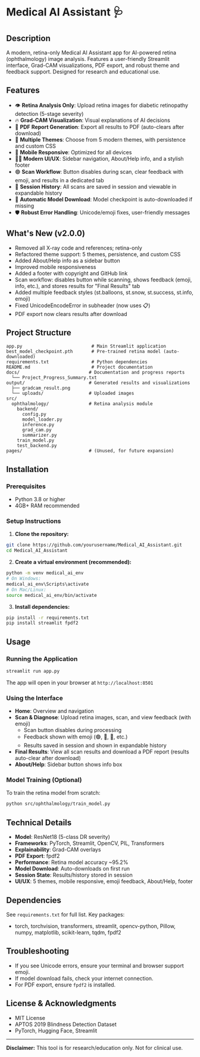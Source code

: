 # Medical AI Assistant 🩺

## Description
A modern, retina-only Medical AI Assistant app for AI-powered retina (ophthalmology) image analysis. Features a user-friendly Streamlit interface, Grad-CAM visualizations, PDF export, and robust theme and feedback support. Designed for research and educational use.

## Features
- 👁️ **Retina Analysis Only**: Upload retina images for diabetic retinopathy detection (5-stage severity)
- 🔥 **Grad-CAM Visualization**: Visual explanations of AI decisions
- 📄 **PDF Report Generation**: Export all results to PDF (auto-clears after download)
- 🎨 **Multiple Themes**: Choose from 5 modern themes, with persistence and custom CSS
- 📱 **Mobile Responsive**: Optimized for all devices
- 🧑‍💻 **Modern UI/UX**: Sidebar navigation, About/Help info, and a stylish footer
- 🟢 **Scan Workflow**: Button disables during scan, clear feedback with emoji, and results in a dedicated tab
- 📝 **Session History**: All scans are saved in session and viewable in expandable history
- 🧾 **Automatic Model Download**: Model checkpoint is auto-downloaded if missing
- 🛡️ **Robust Error Handling**: Unicode/emoji fixes, user-friendly messages

## What's New (v2.0.0)
- Removed all X-ray code and references; retina-only
- Refactored theme support: 5 themes, persistence, and custom CSS
- Added About/Help info as a sidebar button
- Improved mobile responsiveness
- Added a footer with copyright and GitHub link
- Scan workflow: disables button while scanning, shows feedback (emoji, info, etc.), and stores results for "Final Results" tab
- Added multiple feedback styles (st.balloons, st.snow, st.success, st.info, emoji)
- Fixed UnicodeEncodeError in subheader (now uses 📋)
- PDF export now clears results after download

## Project Structure
```
app.py                          # Main Streamlit application
best_model_checkpoint.pth       # Pre-trained retina model (auto-downloaded)
requirements.txt                # Python dependencies
README.md                       # Project documentation
docs/                          # Documentation and progress reports
  └── Project_Progress_Summary.txt
output/                        # Generated results and visualizations
  ├── gradcam_result.png
  └── uploads/                 # Uploaded images
src/
  ophthalmology/               # Retina analysis module
    backend/
      config.py
      model_loader.py
      inference.py
      grad_cam.py
      summarizer.py
    train_model.py
    test_backend.py
pages/                         # (Unused, for future expansion)
```

## Installation

### Prerequisites
- Python 3.8 or higher
- 4GB+ RAM recommended

### Setup Instructions
1. **Clone the repository:**
```bash
git clone https://github.com/yourusername/Medical_AI_Assistant.git
cd Medical_AI_Assistant
```
2. **Create a virtual environment (recommended):**
```bash
python -m venv medical_ai_env
# On Windows:
medical_ai_env\Scripts\activate
# On Mac/Linux:
source medical_ai_env/bin/activate
```
3. **Install dependencies:**
```bash
pip install -r requirements.txt
pip install streamlit fpdf2
```

## Usage

### Running the Application
```bash
streamlit run app.py
```
The app will open in your browser at `http://localhost:8501`

### Using the Interface
- **Home**: Overview and navigation
- **Scan & Diagnose**: Upload retina images, scan, and view feedback (with emoji)
  - Scan button disables during processing
  - Feedback shown with emoji (🟢, 🥼, 🔬, etc.)
  - Results saved in session and shown in expandable history
- **Final Results**: View all scan results and download a PDF report (results auto-clear after download)
- **About/Help**: Sidebar button shows info box

### Model Training (Optional)
To train the retina model from scratch:
```bash
python src/ophthalmology/train_model.py
```

## Technical Details
- **Model**: ResNet18 (5-class DR severity)
- **Frameworks**: PyTorch, Streamlit, OpenCV, PIL, Transformers
- **Explainability**: Grad-CAM overlays
- **PDF Export**: fpdf2
- **Performance**: Retina model accuracy ~95.2%
- **Model Download**: Auto-downloads on first run
- **Session State**: Results/history stored in session
- **UI/UX**: 5 themes, mobile responsive, emoji feedback, About/Help, footer

## Dependencies
See `requirements.txt` for full list. Key packages:
- torch, torchvision, transformers, streamlit, opencv-python, Pillow, numpy, matplotlib, scikit-learn, tqdm, fpdf2

## Troubleshooting
- If you see Unicode errors, ensure your terminal and browser support emoji.
- If model download fails, check your internet connection.
- For PDF export, ensure `fpdf2` is installed.

## License & Acknowledgments
- MIT License
- APTOS 2019 Blindness Detection Dataset
- PyTorch, Hugging Face, Streamlit

---
**Disclaimer:** This tool is for research/education only. Not for clinical use.

